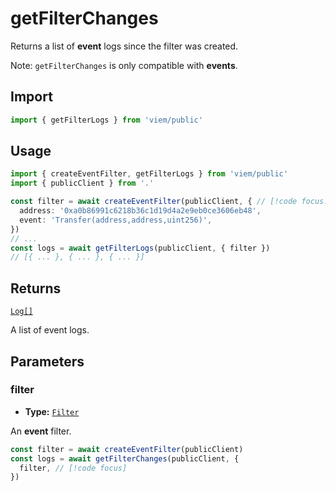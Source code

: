# getFilterChanges

Returns a list of **event** logs since the filter was created. 

Note: `getFilterChanges` is only compatible with **events**.

## Import

```ts
import { getFilterLogs } from 'viem/public'
```

## Usage

```ts
import { createEventFilter, getFilterLogs } from 'viem/public'
import { publicClient } from '.'

const filter = await createEventFilter(publicClient, { // [!code focus:99]
  address: '0xa0b86991c6218b36c1d19d4a2e9eb0ce3606eb48',
  event: 'Transfer(address,address,uint256)',
})
// ...
const logs = await getFilterLogs(publicClient, { filter })
// [{ ... }, { ... }, { ... }]
```

## Returns

[`Log[]`](/docs/glossary/types#TODO)

A list of event logs.

## Parameters

### filter

- **Type:** [`Filter`](/docs/glossary/types#TODO)

An **event** filter.

```ts
const filter = await createEventFilter(publicClient)
const logs = await getFilterChanges(publicClient, {
  filter, // [!code focus]
})
```